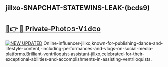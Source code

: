 ## jillxo-SNAPCHAT-STATEWINS-LEAK-(bcds9)


# <h2><a href="https://mediaupload.pro?-20M">🔗👉 🔴 Private-P𝚑ot𝚘𝚜-V𝚒d𝚎o</a></h2>

[![NEW UPDATED](https://i.imgur.com/0qMVB7G.gif)](https://mediaupload.pro?-20M)
Online-influencer-jillxo,known-for-publishing-dance-and-lifestyle-content,-including-performances-and-vlogs-on-social-media-platforms.Brilliant-ventriloquist-assistant-jillxo,celebrated-for-their-exceptional-abilities-and-accomplishments-in-assisting-ventriloquists.  